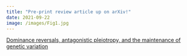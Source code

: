 ```yaml
---
title: "Pre-print review article up on arXiv!"
date: 2021-09-22
image: /images/Fig1.jpg
---
```


[Dominance reversals, antagonistic pleiotropy, and the maintenance of genetic variation](https://arxiv.org/abs/2109.01571)
